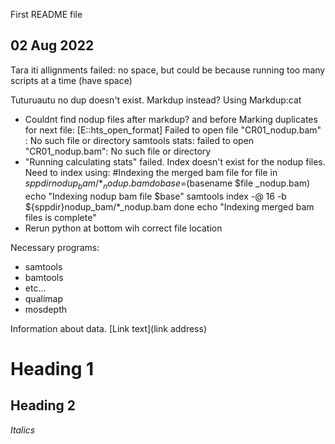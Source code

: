 First README file


## 02 Aug 2022
Tara iti allignments failed: no space, but could be because running too many scripts at a time (have space)

Tuturuautu no dup doesn't exist. Markdup instead?
Using Markdup:cat
- Couldnt find nodup files after markdup? and before Marking duplicates for next file:
    [E::hts_open_format] Failed to open file "CR01_nodup.bam" : No such file or directory
    samtools stats: failed to open "CR01_nodup.bam": No such file or directory
- "Running calculating stats" failed. Index doesn't exist for the nodup files. Need to index using:
#Indexing the merged bam file
for file in ${sppdir}nodup_bam/*_nodup.bam
do
        base=$(basename $file _nodup.bam)
        echo "Indexing nodup bam file $base"
        samtools index -@ 16 -b ${sppdir}nodup_bam/*_nodup.bam
done
echo "Indexing merged bam files is complete"
- Rerun python at bottom wih correct file location



Necessary programs:
- samtools
- bamtools
- etc...
- qualimap
- mosdepth

Information about data.
[Link text](link address)

# Heading 1
## Heading 2
*Italics*
